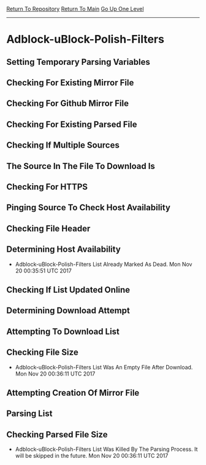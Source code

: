 [Return To Repository](https://github.com/deathbybandaid/piholeparser/)
[Return To Main](https://github.com/deathbybandaid/piholeparser/blob/master/RecentRunLogs/Mainlog.md)
[Go Up One Level](https://github.com/deathbybandaid/piholeparser/blob/master/RecentRunLogs/TopLevelScripts/30-Processing-Blacklists.md)
____________________________________
# Adblock-uBlock-Polish-Filters
## Setting Temporary Parsing Variables
## Checking For Existing Mirror File
## Checking For Github Mirror File
## Checking For Existing Parsed File
## Checking If Multiple Sources
## The Source In The File To Download Is
## Checking For HTTPS
## Pinging Source To Check Host Availability
## Checking File Header
## Determining Host Availability
* Adblock-uBlock-Polish-Filters List Already Marked As Dead. Mon Nov 20 00:35:51 UTC 2017
## Checking If List Updated Online
## Determining Download Attempt
## Attempting To Download List
## Checking File Size
* Adblock-uBlock-Polish-Filters List Was An Empty File After Download. Mon Nov 20 00:36:11 UTC 2017
## Attempting Creation Of Mirror File
## Parsing List
## Checking Parsed File Size
* Adblock-uBlock-Polish-Filters List Was Killed By The Parsing Process. It will be skipped in the future. Mon Nov 20 00:36:11 UTC 2017
